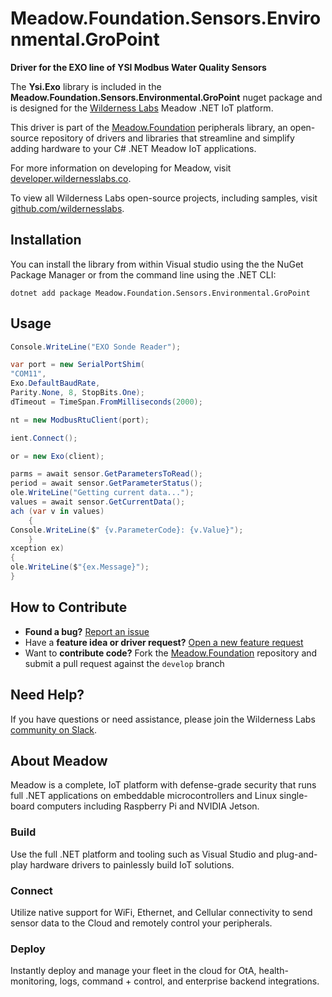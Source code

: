 # Meadow.Foundation.Sensors.Environmental.GroPoint

**Driver for the EXO line of YSI Modbus Water Quality Sensors**

The **Ysi.Exo** library is included in the **Meadow.Foundation.Sensors.Environmental.GroPoint** nuget package and is designed for the [Wilderness Labs](www.wildernesslabs.co) Meadow .NET IoT platform.

This driver is part of the [Meadow.Foundation](https://developer.wildernesslabs.co/Meadow/Meadow.Foundation/) peripherals library, an open-source repository of drivers and libraries that streamline and simplify adding hardware to your C# .NET Meadow IoT applications.

For more information on developing for Meadow, visit [developer.wildernesslabs.co](http://developer.wildernesslabs.co/).

To view all Wilderness Labs open-source projects, including samples, visit [github.com/wildernesslabs](https://github.com/wildernesslabs/).

## Installation

You can install the library from within Visual studio using the the NuGet Package Manager or from the command line using the .NET CLI:

`dotnet add package Meadow.Foundation.Sensors.Environmental.GroPoint`
## Usage

```csharp
Console.WriteLine("EXO Sonde Reader");

var port = new SerialPortShim(
"COM11",
Exo.DefaultBaudRate,
Parity.None, 8, StopBits.One);
dTimeout = TimeSpan.FromMilliseconds(2000);

nt = new ModbusRtuClient(port);

ient.Connect();

or = new Exo(client);

parms = await sensor.GetParametersToRead();
period = await sensor.GetParameterStatus();
ole.WriteLine("Getting current data...");
values = await sensor.GetCurrentData();
ach (var v in values)
    {
Console.WriteLine($" {v.ParameterCode}: {v.Value}");
    }
xception ex)
{
ole.WriteLine($"{ex.Message}");
}
```
## How to Contribute

- **Found a bug?** [Report an issue](https://github.com/WildernessLabs/Meadow_Issues/issues)
- Have a **feature idea or driver request?** [Open a new feature request](https://github.com/WildernessLabs/Meadow_Issues/issues)
- Want to **contribute code?** Fork the [Meadow.Foundation](https://github.com/WildernessLabs/Meadow.Foundation) repository and submit a pull request against the `develop` branch


## Need Help?

If you have questions or need assistance, please join the Wilderness Labs [community on Slack](http://slackinvite.wildernesslabs.co/).
## About Meadow

Meadow is a complete, IoT platform with defense-grade security that runs full .NET applications on embeddable microcontrollers and Linux single-board computers including Raspberry Pi and NVIDIA Jetson.

### Build

Use the full .NET platform and tooling such as Visual Studio and plug-and-play hardware drivers to painlessly build IoT solutions.

### Connect

Utilize native support for WiFi, Ethernet, and Cellular connectivity to send sensor data to the Cloud and remotely control your peripherals.

### Deploy

Instantly deploy and manage your fleet in the cloud for OtA, health-monitoring, logs, command + control, and enterprise backend integrations.


